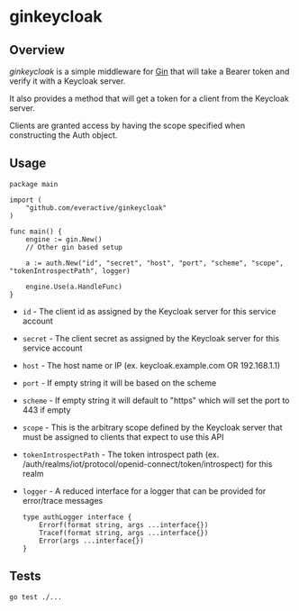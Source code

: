 # ginkeycloak

## Overview

*ginkeycloak* is a simple middleware for [Gin](https://github.com/gin-gonic/gin) that will take
a Bearer token and verify it with a Keycloak server.

It also provides a method that will get a token for a client from the Keycloak server. 

Clients are granted access by having the scope specified when constructing the Auth object.

## Usage

```
package main

import (
	"github.com/everactive/ginkeycloak"
)

func main() {
    engine := gin.New()
    // Other gin based setup
    
    a := auth.New("id", "secret", "host", "port", "scheme", "scope", "tokenIntrospectPath", logger)
    
    engine.Use(a.HandleFunc)
}
```

* `id` - The client id as assigned by the Keycloak server for this service account
* `secret` - The client secret as assigned by the Keycloak server for this service account
* `host` - The host name or IP (ex. keycloak.example.com OR 192.168.1.1)
* `port` - If empty string it will be based on the scheme
* `scheme` - If empty string it will default to "https" which will set the port to 443 if empty
* `scope` - This is the arbitrary scope defined by the Keycloak server that must be assigned to clients that expect to use this API
* `tokenIntrospectPath` - The token introspect path (ex. /auth/realms/iot/protocol/openid-connect/token/introspect) for this realm
* `logger` - A reduced interface for a logger that can be provided for error/trace messages
    
    ```
    type authLogger interface {
        Errorf(format string, args ...interface{})
        Tracef(format string, args ...interface{})
        Error(args ...interface{})
    }
    ```
  
## Tests

```shell
go test ./...
```
